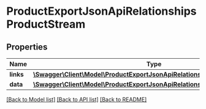 # ProductExportJsonApiRelationshipsProductStream

## Properties
Name | Type | Description | Notes
------------ | ------------- | ------------- | -------------
**links** | [**\Swagger\Client\Model\ProductExportJsonApiRelationshipsProductStreamLinks**](ProductExportJsonApiRelationshipsProductStreamLinks.md) |  | [optional] 
**data** | [**\Swagger\Client\Model\ProductExportJsonApiRelationshipsProductStreamData**](ProductExportJsonApiRelationshipsProductStreamData.md) |  | [optional] 

[[Back to Model list]](../../README.md#documentation-for-models) [[Back to API list]](../../README.md#documentation-for-api-endpoints) [[Back to README]](../../README.md)

